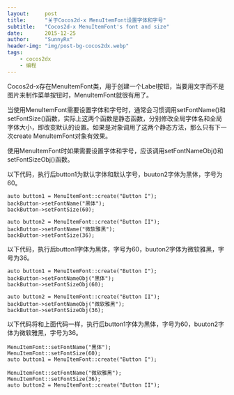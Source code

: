 ```yaml
---
layout:     post
title:      "关于Cocos2d-x MenuItemFont设置字体和字号"
subtitle:   "Cocos2d-x MenuItemFont's font and size"
date:       2015-12-25
author:     "SunnyRx"
header-img: "img/post-bg-cocos2dx.webp"
tags:
    - cocos2dx
    - 编程
---
```

Cocos2d-x存在MenuItemFont类，用于创建一个Label按钮，当要用文字而不是图片来制作菜单按钮时，MenuItemFont就很有用了。

当使用MenuItemFont需要设置字体和字号时，通常会习惯调用setFontName()和setFontSize()函数，实际上这两个函数是静态函数，分别修改全局字体名和全局字体大小，即改变默认的设置。如果是对象调用了这两个静态方法，那么只有下一次create MenuItemFont对象有效果。

使用MenuItemFont时如果需要设置字体和字号，应该调用setFontNameObj()和setFontSizeObj()函数。

以下代码，执行后button1为默认字体和默认字号，buuton2字体为黑体，字号为60。

```
auto button1 = MenuItemFont::create("Button I");
backButton->setFontName("黑体");
backButton->setFontSize(60);

auto button2 = MenuItemFont::create("Button II");
backButton->setFontName("微软雅黑");
backButton->setFontSize(36);
```

以下代码，执行后button1字体为黑体，字号为60，buuton2字体为微软雅黑，字号为36。

```
auto button1 = MenuItemFont::create("Button I");
backButton->setFontNameObj("黑体");
backButton->setFontSizeObj(60);

auto button2 = MenuItemFont::create("Button II");
backButton->setFontNameObj("微软雅黑");
backButton->setFontSizeObj(36);
```

以下代码将和上面代码一样，执行后button1字体为黑体，字号为60，buuton2字体为微软雅黑，字号为36。

```
MenuItemFont::setFontName("黑体");
MenuItemFont::setFontSize(60);
auto button1 = MenuItemFont::create("Button I");

MenuItemFont::setFontName("微软雅黑");
MenuItemFont::setFontSize(36);
auto button2 = MenuItemFont::create("Button II");
```